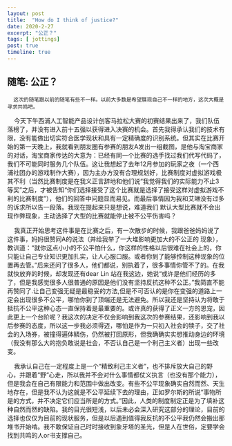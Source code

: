 ```yaml
---
layout: post
title:  "How do I think of justice?"
date: 2020-2-27
excerpt: "公正？"
tags: [ jottings]
post: true
timeline: true
---
```

<script type="text/javascript" src="http://tajs.qq.com/stats?sId=66526224" charset="UTF-8"></script>

## 随笔: 公正？
 
      这次的随笔跟以前的随笔有些不一样。以前大多数是希望展现自己不一样的地方，这次大概是寻求共鸣吧。

&nbsp; &nbsp;   今天下午西浦人工智能产品设计创客马拉松大赛的初赛结果出来了，我们队伍落榜了，并没有进入前十五强以获得进入决赛的机会。首先我得承认我们的技术有限，没有能做出切实符合医学现状和具有一定精确度的识别系统。但其实在比赛开始的第一天晚上，我就看到朋友圈有参赛的朋友A发出一组截图，是他与淘宝商家的对话，淘宝商家传达的大意为：已经有同一个比赛的选手找过我们代写代码了，我们不可能同时服务几个队伍。这让我想起了去年12月参加的玩家之夜（一个西浦社团办的游戏制作大赛），因为主办方没有合理规划好，比赛制度对虚拟游戏极其不利（当然比赛制度是在我义正言辞地和他们说“我觉得我们的实际能力不止3等奖”之后，才被告知“你们选择接受了这个比赛就是选择了接受这样对虚拟游戏不利的比赛制度”），他们的回答中问题显而易见。而最后事情因为我和艾琳没有过多的诉求所以告一段落。我现在提起来只是想说，难道我们 默认大型比赛就不会出现作弊现象，主动选择了大型的比赛就能停止被不公平伤害吗？

&nbsp; &nbsp;   我真正开始思考这件事是在比赛之后，有一次散步的时候，我跟爸爸妈妈说了这件事，妈妈很赞同A的说法（并给我举了一大堆影响更加大的不公正的 现象），教训道：“就你这点小小的不公平怕什么，你这样的性格以后很难在社会上的，你只能让自己专业知识更加扎实，让人心服口服。或者你到了能够控制这种现象的位置再去管。”后来还问了很多人，他们都说，别执着了，很多事情你管不了的。在我就快放弃的时候，却发现还有dear Lin 站在我这边，她说“或许是他们经历的多了，但是我感觉很多人很普通的原因是他们没有坚持反抗这种不公正。”我简直不能再赞同了.让自己变强无疑是最稳妥的方法,但是不可否认的是你在变强的道路上一定会出现很多不公平，哪怕你到了顶端还是无法避免。所以我还是坚持认为将敢于抵抗不公平这种心态一直保持着是最重要的。或许真的获得了正义一方的恩宠，因此更上一个台阶呢？我这次的决定不仅会影响到我这次的参赛结果，还影响到我以后参赛的态度，所以这一步我必须得迈，哪怕是作为一只初入社会的犊子，交了社会的入场券，被撞得遍体鳞伤，仍然被打回原形，但我确确实实想推动身边的环境（我没有那么大的抱负敢说是社会，不否认自己是一个利己主义者）出现一些改变。

&nbsp;  &nbsp;  我承认自己在一定程度上是一个“精致利己主义者”，也不排斥放大自己的野心，并跟着“野“心走，所以我并不会对什么事情都仗义执言（也没有那个能力），但是我会在自己有限能力和范围中做出改变。有些不公平现象确实自然而然、天生地存在，但是我不认为这就是不公平延续下去的理由，正如罗尔斯的所说“事物所是的方式，并不决定它们应当所是的方式。”因此，人类的制度制定正是为了填补这种自然而然的缺陷。我的目光很短浅，以后未必会深入研究这部分的理论，目前的选择也仅仅为目前的现状服务，但是以后遇到值得我反抗的不公平我仍然会搬出那堆书开始啃。我不敢保证自己时时接收到象牙塔的圣光，但是人在世俗，定要学会找到共鸣的人or书支撑自己。

